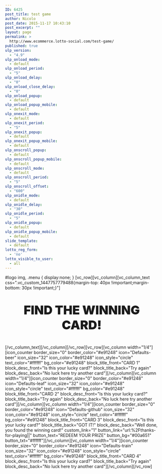 ```yaml
---
ID: 6425
post_title: test game
author: Nicolo
post_date: 2015-11-17 10:43:10
post_excerpt: ""
layout: page
permalink: >
  http://www.ecommerce.lotto-social.com/test-game/
published: true
ulp_version:
  - "4.9"
ulp_onload_mode:
  - default
ulp_onload_period:
  - "5"
ulp_onload_delay:
  - "0"
ulp_onload_close_delay:
  - "0"
ulp_onload_popup:
  - default
ulp_onload_popup_mobile:
  - default
ulp_onexit_mode:
  - default
ulp_onexit_period:
  - "5"
ulp_onexit_popup:
  - default
ulp_onexit_popup_mobile:
  - default
ulp_onscroll_popup:
  - default
ulp_onscroll_popup_mobile:
  - default
ulp_onscroll_mode:
  - default
ulp_onscroll_period:
  - "5"
ulp_onscroll_offset:
  - "600"
ulp_onidle_mode:
  - default
ulp_onidle_delay:
  - "30"
ulp_onidle_period:
  - "5"
ulp_onidle_popup:
  - default
ulp_onidle_popup_mobile:
  - default
slide_template:
  - default
lotto_reg_form:
  - 'no'
lotto_visible_to_user:
  - all
---
```

#logo img,
.menu {
    display:none;
}
[vc_row][vc_column][vc_column_text css=".vc_custom_1447757779488{margin-top: 40px !important;margin-bottom: 30px !important;}"]
<p style="text-align: center; font-weight: 900; font-size: 40px;">FIND THE WINNING CARD!</p>
[/vc_column_text][/vc_column][/vc_row][vc_row][vc_column width="1/4"][icon_counter border_size="0" border_color="#e91248" icon="Defaults-beer" icon_size="32" icon_color="#e91248" icon_style="circle" text_color="#ffffff" bg_color="#e91248" block_title_front="CARD 1" block_desc_front="Is this your lucky card?" block_title_back="Try again" block_desc_back="No luck here try another card"][/vc_column][vc_column width="1/4"][icon_counter border_size="0" border_color="#e91248" icon="Defaults-leaf" icon_size="32" icon_color="#e91248" icon_style="circle" text_color="#ffffff" bg_color="#e91248" block_title_front="CARD 2" block_desc_front="Is this your lucky card?" block_title_back="Try again" block_desc_back="No luck here try another card"][/vc_column][vc_column width="1/4"][icon_counter border_size="0" border_color="#e91248" icon="Defaults-github" icon_size="32" icon_color="#e91248" icon_style="circle" text_color="#ffffff" bg_color="#e91248" block_title_front="CARD 3" block_desc_front="Is this your lucky card?" block_title_back="GOT IT!" block_desc_back="Well done, you found the winning card!" custom_link="1" button_link="url:%2Fthanks-for-playing||" button_text="REDEEM YOUR PRIZE" button_bg="#00a651" button_txt="#ffffff"][/vc_column][vc_column width="1/4"][icon_counter border_size="0" border_color="#e91248" icon="Defaults-train" icon_size="32" icon_color="#e91248" icon_style="circle" text_color="#ffffff" bg_color="#e91248" block_title_front="CARD 4" block_desc_front="Is this your lucky card?" block_title_back="Try again" block_desc_back="No luck here try another card"][/vc_column][/vc_row]
